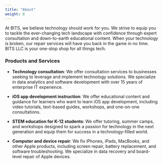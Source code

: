 ```yaml
---
title: "About"
weight: 8
---
```


At BITS, we believe technology should work for you. We strive to equip you to tackle the ever-changing tech landscape with confidence through expert consultation and down-to-earth educational content. When your technology is broken, our repair services will have you back in the game in no time. BITS LLC is your one-stop shop for all things tech.

### Products and Services

* **Technology consultation**: We offer consultation services to businesses seeking to leverage and implement technology solutions. We specialize in data analytics and software development with over 15 years of enterprise IT experience.

* **iOS app development instruction**: We offer educational content and guidance for learners who want to learn iOS app development, including video tutorials, text-based guides, workshops, and one-on-one consultations.

* **STEM education for K-12 students**: We offer tutoring, summer camps, and workshops designed to spark a passion for technology in the next generation and equip them for success in a technology-filled world.

* **Computer and device repair**: We fix iPhones, iPads, MacBooks, and other Apple products, including screen repair, battery replacement, and software troubleshooting. We specialize in data recovery and board-level repair of Apple devices.
